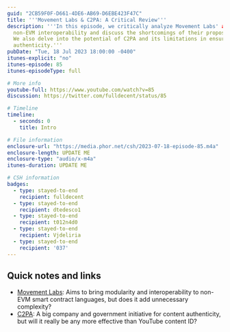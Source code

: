 ```yaml
---
guid: "2CB59F0F-D661-4DE6-AB69-D6EBE423F47C"
title: '''Movement Labs & C2PA: A Critical Review'''
description: '''In this episode, we critically analyze Movement Labs' approach to
  non-EVM interoperability and discuss the shortcomings of their proposed solutions.
  We also delve into the potential of C2PA and its limitations in ensuring content
  authenticity.'''
pubDate: "Tue, 18 Jul 2023 18:00:00 -0400"
itunes-explicit: "no"
itunes-episode: 85
itunes-episodeType: full

# More info
youtube-full: https://www.youtube.com/watch?v=85
discussion: https://twitter.com/fulldecent/status/85

# Timeline
timeline:
  - seconds: 0
    title: Intro

# File information
enclosure-url: "https://media.phor.net/csh/2023-07-18-episode-85.m4a"
enclosure-length: UPDATE ME
enclosure-type: "audio/x-m4a"
itunes-duration: UPDATE ME

# CSH information
badges:
  - type: stayed-to-end
    recipient: fulldecent
  - type: stayed-to-end
    recipient: dtedesco1
  - type: stayed-to-end
    recipient: t012n4d0
  - type: stayed-to-end
    recipient: Vjdeliria
  - type: stayed-to-end
    recipient: '037'
---
```


## Quick notes and links

- [Movement Labs](http://Movementlabs.xyz): Aims to bring modularity and interoperability to non-EVM smart contract languages, but does it add unnecessary complexity?
- [C2PA](https://c2pa.org/): A big company and government initiative for content authenticity, but will it really be any more effective than YouTube content ID?

<!--

wrap-up-tweets-drafts:
- tweet: 'This episode, we gave a critique of Movement Labs'' approach to non-EVM
    interoperability. It''s not all sunshine and roses in the blockchain adoption
    landscape. #blockchain #smartcontracts #critique'
- tweet: 'Also, is C2PA the answer to content authenticity? We examine its potential
    and why it might not be better than existing solutions. #C2PA #digitalcontent
    #review'
- tweet: 'Lastly, a shout out to our faithful listeners who stayed till the end of
    the episode. Your engagement keeps our discussions rich and rewarding! #podcast
    #community'


-->